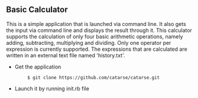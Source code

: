 ## Basic Calculator

This is a simple application that is launched via command line. It also gets the input via command line and displays the result through it. 
This calculator supports the calculation of only four basic arithmetic operations, namely adding, subtracting, multiplying and dividing. 
Only one operator per expression is currently supported. The expressions that are calculated are written in an external text file named 
'history.txt'.


*  Get the application
```
        $ git clone https://github.com/catarse/catarse.git
```

*  Launch it by running init.rb file


